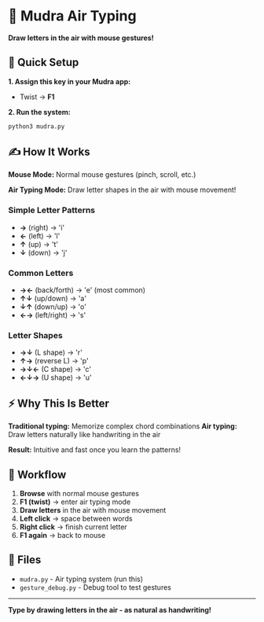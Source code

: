 # 🎯 Mudra Air Typing

**Draw letters in the air with mouse gestures!**

## 🚀 Quick Setup

**1. Assign this key in your Mudra app:**
- Twist → **F1**

**2. Run the system:**
```bash
python3 mudra.py
```

## ✍️ How It Works

**Mouse Mode:** Normal mouse gestures (pinch, scroll, etc.)

**Air Typing Mode:** Draw letter shapes in the air with mouse movement!

### Simple Letter Patterns
- **→** (right) → 'i'
- **←** (left) → 'l'  
- **↑** (up) → 't'
- **↓** (down) → 'j'

### Common Letters
- **→←** (back/forth) → 'e' (most common)
- **↑↓** (up/down) → 'a'
- **↓↑** (down/up) → 'o'
- **←→** (left/right) → 's'

### Letter Shapes
- **→↓** (L shape) → 'r'
- **↑→** (reverse L) → 'p'
- **→↓←** (C shape) → 'c'
- **←↓→** (U shape) → 'u'

## ⚡ Why This Is Better

**Traditional typing:** Memorize complex chord combinations
**Air typing:** Draw letters naturally like handwriting in the air

**Result:** Intuitive and fast once you learn the patterns!

## 🎯 Workflow

1. **Browse** with normal mouse gestures
2. **F1 (twist)** → enter air typing mode  
3. **Draw letters** in the air with mouse movement
4. **Left click** → space between words
5. **Right click** → finish current letter
6. **F1 again** → back to mouse

## 🔧 Files

- `mudra.py` - Air typing system (run this)
- `gesture_debug.py` - Debug tool to test gestures

---

**Type by drawing letters in the air - as natural as handwriting!**